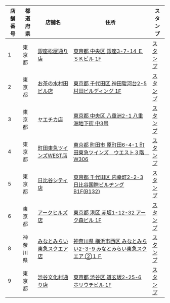 | 店舗番号 | 都道府県 | 店舗名 | 住所 | スタンプ |
|---|---|---|---|---|
| 1 | 東京都 | <a href="https://store.starbucks.co.jp/detail-1/" target="_blank">銀座松屋通り店</a> | <a href="https://www.google.com/maps/search/スターバックス+コーヒー+銀座松屋通り店" target="_blank">東京都 中央区 銀座3-7-14 ＥＳＫビル 1F</a> | <a href="https://www.starbucks.co.jp/mystarbucks/mystore/images/stamp/1.png" target="_blank">スタンプ</a> |
| 2 | 東京都 | <a href="https://store.starbucks.co.jp/detail-2/" target="_blank">お茶の水村田ビル店</a> | <a href="https://www.google.com/maps/search/スターバックス+コーヒー+お茶の水村田ビル店" target="_blank">東京都 千代田区 神田駿河台2-5 村田ビルディング 1F</a> | <a href="https://www.starbucks.co.jp/mystarbucks/mystore/images/stamp/2.png" target="_blank">スタンプ</a> |
| 3 | 東京都 | <a href="https://store.starbucks.co.jp/detail-3/" target="_blank">ヤエチカ店</a> | <a href="https://www.google.com/maps/search/スターバックス+コーヒー+ヤエチカ店" target="_blank">東京都 中央区 八重洲2-1 八重洲地下街 中3号</a> | <a href="https://www.starbucks.co.jp/mystarbucks/mystore/images/stamp/3.png" target="_blank">スタンプ</a> |
| 4 | 東京都 | <a href="https://store.starbucks.co.jp/detail-4/" target="_blank">町田東急ツインズWEST店</a> | <a href="https://www.google.com/maps/search/スターバックス+コーヒー+町田東急ツインズWEST店" target="_blank">東京都 町田市 原町田6-4-1 町田東急ツインズ　ウエスト３階　W306</a> | <a href="https://www.starbucks.co.jp/mystarbucks/mystore/images/stamp/4.png" target="_blank">スタンプ</a> |
| 5 | 東京都 | <a href="https://store.starbucks.co.jp/detail-5/" target="_blank">日比谷シティ店</a> | <a href="https://www.google.com/maps/search/スターバックス+コーヒー+日比谷シティ店" target="_blank">東京都 千代田区 内幸町2-2-3 日比谷国際ビルヂング B1F(B132)</a> | <a href="https://www.starbucks.co.jp/mystarbucks/mystore/images/stamp/5.png" target="_blank">スタンプ</a> |
| 6 | 東京都 | <a href="https://store.starbucks.co.jp/detail-6/" target="_blank">アークヒルズ店</a> | <a href="https://www.google.com/maps/search/スターバックス+コーヒー+アークヒルズ店" target="_blank">東京都 港区 赤坂1-12-32 アーク森ビル 1F</a> | <a href="https://www.starbucks.co.jp/mystarbucks/mystore/images/stamp/6.png" target="_blank">スタンプ</a> |
| 8 | 神奈川県 | <a href="https://store.starbucks.co.jp/detail-8/" target="_blank">みなとみらい東急スクエア店</a> | <a href="https://www.google.com/maps/search/スターバックス+コーヒー+みなとみらい東急スクエア店" target="_blank">神奈川県 横浜市西区 みなとみらい2-3-9 みなとみらい東急スクエア ②１Ｆ</a> | <a href="https://www.starbucks.co.jp/mystarbucks/mystore/images/stamp/8.png" target="_blank">スタンプ</a> |
| 9 | 東京都 | <a href="https://store.starbucks.co.jp/detail-9/" target="_blank">渋谷文化村通り店</a> | <a href="https://www.google.com/maps/search/スターバックス+コーヒー+渋谷文化村通り店" target="_blank">東京都 渋谷区 道玄坂2-25-6 ホリウチビル 1F</a> | <a href="https://www.starbucks.co.jp/mystarbucks/mystore/images/stamp/9.png" target="_blank">スタンプ</a> |
